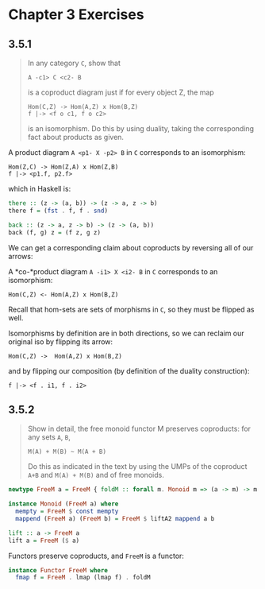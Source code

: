 # Chapter 3 Exercises

## 3.5.1

> In any category `C`, show that
>
> `A -c1> C <c2- B`
>
> is a coproduct diagram just if for every object Z, the map
>
> ```
> Hom(C,Z) -> Hom(A,Z) x Hom(B,Z)
> f |-> <f o c1, f o c2>
> ```
>
> is an isomorphism. Do this by using duality, taking the corresponding fact
> about products as given.


A product diagram `A <p1- X -p2> B` in `C` corresponds to an isomorphism:

```
Hom(Z,C) -> Hom(Z,A) x Hom(Z,B)
f |-> <p1.f, p2.f>
```

which in Haskell is:

```haskell
there :: (z -> (a, b)) -> (z -> a, z -> b)
there f = (fst . f, f . snd)

back :: (z -> a, z -> b) -> (z -> (a, b))
back (f, g) z = (f z, g z)
```

We can get a corresponding claim about coproducts by reversing all of our
arrows:

A *co-*product diagram `A -i1> X <i2- B` in `C` corresponds to an isomorphism:

```
Hom(C,Z) <- Hom(A,Z) x Hom(B,Z)
```

Recall that hom-sets are sets of morphisms in `C`, so they must be flipped as
well.

Isomorphisms by definition are in both directions, so we can reclaim our
original iso by flipping its arrow:

```
Hom(C,Z) ->  Hom(A,Z) x Hom(B,Z)
```

and by flipping our composition (by definition of the duality construction):

`f |-> <f . i1, f . i2>`



## 3.5.2

> Show in detail, the free monoid functor M preserves coproducts: for any sets
> `A`, `B`,
>
> ```
> M(A) + M(B) ~ M(A + B)
> ```
>
> Do this as indicated in the text by using the UMPs of the coproduct `A+B` and
> `M(A) + M(B)` and of free monoids.

```haskell
newtype FreeM a = FreeM { foldM :: forall m. Monoid m => (a -> m) -> m }

instance Monoid (FreeM a) where
  mempty = FreeM $ const mempty
  mappend (FreeM a) (FreeM b) = FreeM $ liftA2 mappend a b

lift :: a -> FreeM a
lift a = FreeM ($ a)
```

Functors preserve coproducts, and `FreeM` is a functor:

```haskell
instance Functor FreeM where
  fmap f = FreeM . lmap (lmap f) . foldM
```




